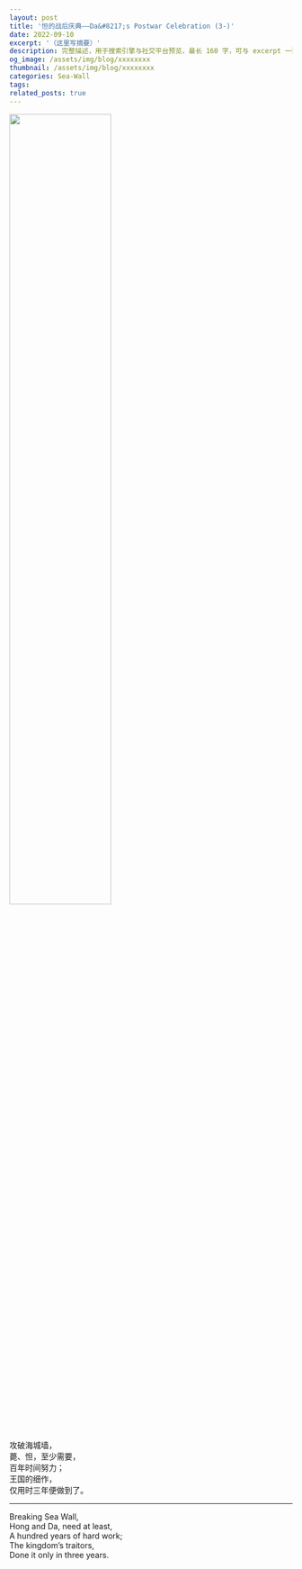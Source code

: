 ```yaml
---
layout: post
title: '怛的战后庆典——Da&#8217;s Postwar Celebration (3-)'
date: 2022-09-10
excerpt: '（这里写摘要）'
description: 完整描述，用于搜索引擎与社交平台预览，最长 160 字，可与 excerpt 一致
og_image: /assets/img/blog/xxxxxxxx
thumbnail: /assets/img/blog/xxxxxxxx
categories: Sea-Wall
tags: 
related_posts: true
---
```


<img src="{{ '/assets/img/blog/xxxxxxxx' | relative_url }}" style="width:60%;">

攻破海城墙，  
薨、怛，至少需要，  
百年时间努力；  
王国的细作，  
仅用时三年便做到了。

---

Breaking Sea Wall,  
Hong and Da, need at least,  
A hundred years of hard work;  
The kingdom’s traitors,  
Done it only in three years.